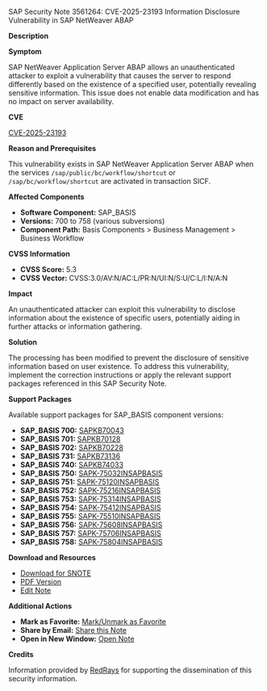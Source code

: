SAP Security Note 3561264: CVE-2025-23193 Information Disclosure Vulnerability in SAP NetWeaver ABAP

**Description**

**Symptom**

SAP NetWeaver Application Server ABAP allows an unauthenticated attacker to exploit a vulnerability that causes the server to respond differently based on the existence of a specified user, potentially revealing sensitive information. This issue does not enable data modification and has no impact on server availability.

**CVE**

[CVE-2025-23193](https://www.cve.org/CVERecord?id=CVE-2025-23193)

**Reason and Prerequisites**

This vulnerability exists in SAP NetWeaver Application Server ABAP when the services `/sap/public/bc/workflow/shortcut` or `/sap/bc/workflow/shortcut` are activated in transaction SICF.

**Affected Components**

- **Software Component:** SAP_BASIS
- **Versions:** 700 to 758 (various subversions)
- **Component Path:** Basis Components > Business Management > Business Workflow

**CVSS Information**

- **CVSS Score:** 5.3
- **CVSS Vector:** CVSS:3.0/AV:N/AC:L/PR:N/UI:N/S:U/C:L/I:N/A:N

**Impact**

An unauthenticated attacker can exploit this vulnerability to disclose information about the existence of specific users, potentially aiding in further attacks or information gathering.

**Solution**

The processing has been modified to prevent the disclosure of sensitive information based on user existence. To address this vulnerability, implement the correction instructions or apply the relevant support packages referenced in this SAP Security Note.

**Support Packages**

Available support packages for SAP_BASIS component versions:

- **SAP_BASIS 700:** [SAPKB70043](https://me.sap.com/supportpackage/SAPKB70043)
- **SAP_BASIS 701:** [SAPKB70128](https://me.sap.com/supportpackage/SAPKB70128)
- **SAP_BASIS 702:** [SAPKB70228](https://me.sap.com/supportpackage/SAPKB70228)
- **SAP_BASIS 731:** [SAPKB73136](https://me.sap.com/supportpackage/SAPKB73136)
- **SAP_BASIS 740:** [SAPKB74033](https://me.sap.com/supportpackage/SAPKB74033)
- **SAP_BASIS 750:** [SAPK-75032INSAPBASIS](https://me.sap.com/supportpackage/SAPK-75032INSAPBASIS)
- **SAP_BASIS 751:** [SAPK-75120INSAPBASIS](https://me.sap.com/supportpackage/SAPK-75120INSAPBASIS)
- **SAP_BASIS 752:** [SAPK-75216INSAPBASIS](https://me.sap.com/supportpackage/SAPK-75216INSAPBASIS)
- **SAP_BASIS 753:** [SAPK-75314INSAPBASIS](https://me.sap.com/supportpackage/SAPK-75314INSAPBASIS)
- **SAP_BASIS 754:** [SAPK-75412INSAPBASIS](https://me.sap.com/supportpackage/SAPK-75412INSAPBASIS)
- **SAP_BASIS 755:** [SAPK-75510INSAPBASIS](https://me.sap.com/supportpackage/SAPK-75510INSAPBASIS)
- **SAP_BASIS 756:** [SAPK-75608INSAPBASIS](https://me.sap.com/supportpackage/SAPK-75608INSAPBASIS)
- **SAP_BASIS 757:** [SAPK-75706INSAPBASIS](https://me.sap.com/supportpackage/SAPK-75706INSAPBASIS)
- **SAP_BASIS 758:** [SAPK-75804INSAPBASIS](https://me.sap.com/supportpackage/SAPK-75804INSAPBASIS)

**Download and Resources**

- [Download for SNOTE](https://notesdownloads.sap.com/note/0040000000136612025)
- [PDF Version](https://userapps.support.sap.com/sap/support/sfm/notes/print/0003561264?language=en-US&token=CEA5CF3818FC0446B2E86BB849626BB0)
- [Edit Note](https://me.sap.com/sap/support/notes/edit/0003561264)

**Additional Actions**

- **Mark as Favorite:** [Mark/Unmark as Favorite](https://me.sap.com/notes/0003561264/Favorite)
- **Share by Email:** [Share this Note](https://me.sap.com/notes/0003561264/ShareByEmail)
- **Open in New Window:** [Open Note](https://me.sap.com/notes/0003561264/OpenNewWindow)

**Credits**

Information provided by [RedRays](https://redrays.io) for supporting the dissemination of this security information.